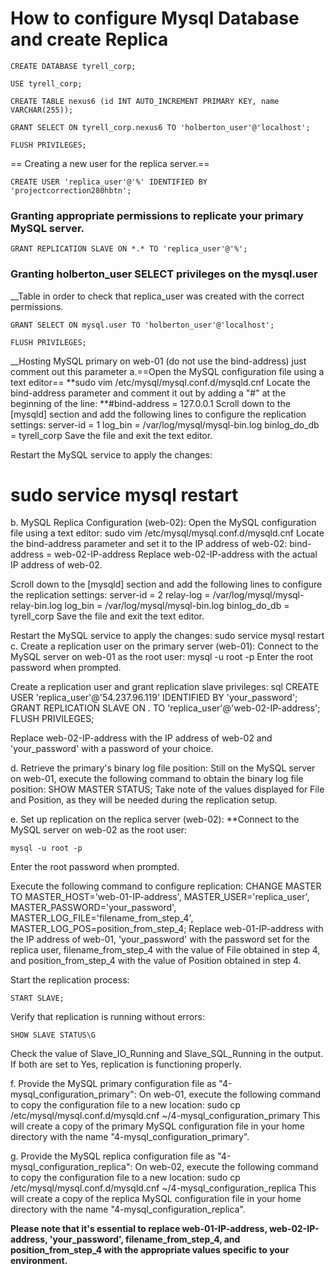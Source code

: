 # How to configure Mysql Database and create Replica
    CREATE DATABASE tyrell_corp;

    USE tyrell_corp;

    CREATE TABLE nexus6 (id INT AUTO_INCREMENT PRIMARY KEY, name VARCHAR(255));

    GRANT SELECT ON tyrell_corp.nexus6 TO 'holberton_user'@'localhost';

    FLUSH PRIVILEGES;

== Creating a new user for the replica server.==

    CREATE USER 'replica_user'@'%' IDENTIFIED BY 'projectcorrection280hbtn';

### Granting appropriate permissions to replicate your primary MySQL server.

    GRANT REPLICATION SLAVE ON *.* TO 'replica_user'@'%';

### Granting holberton_user SELECT privileges on the mysql.user 
__Table in order to check that replica_user was created with the correct permissions.

    GRANT SELECT ON mysql.user TO 'holberton_user'@'localhost';

    FLUSH PRIVILEGES;

__Hosting MySQL primary on web-01 (do not use the bind-address) just comment out this parameter
a.==Open the MySQL configuration file using a text editor==
**sudo vim /etc/mysql/mysql.conf.d/mysqld.cnf
Locate the bind-address parameter and comment it out by adding a "#" at the beginning of the line:
**#bind-address            = 127.0.0.1
Scroll down to the [mysqld] section and add the following lines to configure the replication settings:
server-id                = 1
<F11>	log_bin                  = /var/log/mysql/mysql-bin.log
	binlog_do_db             = tyrell_corp
Save the file and exit the text editor.

Restart the MySQL service to apply the changes:
#	sudo service mysql restart

b.  MySQL Replica Configuration (web-02):
Open the MySQL configuration file using a text editor:
	sudo vim /etc/mysql/mysql.conf.d/mysqld.cnf
Locate the bind-address parameter and set it to the IP address of web-02:
	bind-address            = web-02-IP-address
Replace web-02-IP-address with the actual IP address of web-02.

Scroll down to the [mysqld] section and add the following lines to configure the replication settings:
	server-id                = 2
	relay-log                = /var/log/mysql/mysql-relay-bin.log
	log_bin                  = /var/log/mysql/mysql-bin.log
	binlog_do_db             = tyrell_corp
Save the file and exit the text editor.	

Restart the MySQL service to apply the changes:
	sudo service mysql restart
c. Create a replication user on the primary server (web-01):
Connect to the MySQL server on web-01 as the root user:
	mysql -u root -p
Enter the root password when prompted.

Create a replication user and grant replication slave privileges:
sql
CREATE USER 'replica_user'@'54.237.96.119' IDENTIFIED BY 'your_password';
GRANT REPLICATION SLAVE ON *.* TO 'replica_user'@'web-02-IP-address';
FLUSH PRIVILEGES;

Replace web-02-IP-address with the IP address of web-02 and 'your_password' with a password of your choice.

d. Retrieve the primary's binary log file position:
Still on the MySQL server on web-01, execute the following command to obtain the binary log file position:
	SHOW MASTER STATUS;
Take note of the values displayed for File and Position, as they will be needed during the replication setup.

e. Set up replication on the replica server (web-02):
**Connect to the MySQL server on web-02 as the root user:

	mysql -u root -p
Enter the root password when prompted.

Execute the following command to configure replication:
	CHANGE MASTER TO MASTER_HOST='web-01-IP-address', MASTER_USER='replica_user', MASTER_PASSWORD='your_password', MASTER_LOG_FILE='filename_from_step_4', MASTER_LOG_POS=position_from_step_4;
Replace web-01-IP-address with the IP address of web-01, 'your_password' with the 
password set for the replica user, filename_from_step_4 with the value of File obtained in step 4, 
and position_from_step_4 with the value of Position obtained in step 4.

Start the replication process:

	START SLAVE;
Verify that replication is running without errors:

	SHOW SLAVE STATUS\G
Check the value of Slave_IO_Running and Slave_SQL_Running in the output. If both are set to Yes, 
replication is functioning properly.

f. Provide the MySQL primary configuration file as "4-mysql_configuration_primary":
On web-01, execute the following command to copy the configuration file to a new location:
	sudo cp /etc/mysql/mysql.conf.d/mysqld.cnf ~/4-mysql_configuration_primary
This will create a copy of the primary MySQL configuration file in your home directory 
with the name "4-mysql_configuration_primary".

g. Provide the MySQL replica configuration file as "4-mysql_configuration_replica":
On web-02, execute the following command to copy the configuration file to a new location:
	sudo cp /etc/mysql/mysql.conf.d/mysqld.cnf ~/4-mysql_configuration_replica
This will create a copy of the replica MySQL configuration file in your home directory with 
the name "4-mysql_configuration_replica".

**Please note that it's essential to replace web-01-IP-address, web-02-IP-address, 'your_password', 
filename_from_step_4, and position_from_step_4 with the appropriate values specific to your environment.**



